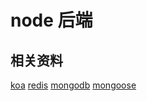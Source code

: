 # node 后端

## 相关资料
[koa](https://github.com/koajs/koa)
[redis](https://github.com/luin/ioredis)
[mongodb](https://www.mongodb.com/)
[mongoose](https://mongoosejs.com/)
